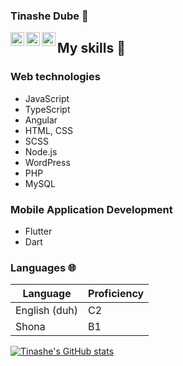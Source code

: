 ### Tinashe Dube 👋

<a href="https://discord.gg/fHrmKP4Z">
  <img align="left" alt="Abhishek's Discord" width="22px" src="https://raw.githubusercontent.com/peterthehan/peterthehan/master/assets/discord.svg" />
</a>
<a href="https://twitter.com/tinashe_yuri">
  <img align="left" alt="Tinashe Dube | Twitter" width="22px" src="https://raw.githubusercontent.com/peterthehan/peterthehan/master/assets/twitter.svg" />
</a>
<a href="https://https://www.linkedin.com/in/tinazhedube/">
  <img align="left" alt="Abhishek's LinkedIN" width="22px" src="https://raw.githubusercontent.com/peterthehan/peterthehan/master/assets/linkedin.svg" />
</a>


## My skills 📜

### Web technologies

- JavaScript
- TypeScript
- Angular
- HTML, CSS
- SCSS
- Node.js
- WordPress
- PHP
- MySQL

### Mobile Application Development

- Flutter
- Dart 

### Languages 🌐

| Language      | Proficiency                                                               |
| ------------- | ------------------------------------------------------------------------- |
| English (duh) | C2                                                                        |
| Shona         | B1                                                                        |

[![Tinashe's GitHub stats](https://github-readme-stats.vercel.app/api?username=tinazhe)](https://github.com/anuraghazra/github-readme-stats)



<!--
**tinazhe/tinazhe** is a ✨ _special_ ✨ repository because its `README.md` (this file) appears on your GitHub profile.

Here are some ideas to get you started:

- 🔭 I’m currently working on ...
- 🌱 I’m currently learning ...
- 👯 I’m looking to collaborate on ...
- 🤔 I’m looking for help with ...
- 💬 Ask me about ...
- 📫 How to reach me: ...
- 😄 Pronouns: ...
- ⚡ Fun fact: ...
-->
